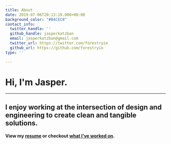 ```yaml
---
title: About
date: 2019-07-06T20:13:19.000+00:00
background_color: "#B4CEC8"
contact_info:
  twitter_handle: ''
  github_handle: jasperkatzban
  email: jasperkatzban@gmail.com
  twitter_url: https://twitter.com/forestryio
  github_url: https://github.com/forestryio
type: ''

---
```

# Hi, I'm Jasper.

***

## I enjoy working at the intersection of design and engineering to create clean and tangible solutions.

#### View my [resume](/resume "Resume") or checkout [what I've worked on](/blog-posts/ "Projects").